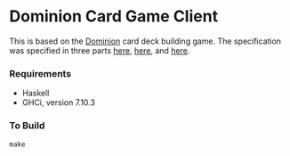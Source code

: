 # Dominion Card Game Client
This is based on the [Dominion](https://en.wikipedia.org/wiki/Dominion_(card_game)) card
deck building game. The specification was specified in three parts
[here](http://www.cs.utah.edu/~mflatt/cs5965/Dominion_Protocol_v1.html),
[here](http://www.cs.utah.edu/~mflatt/cs5965/Dominion_Protocol_v2.html), and
[here](http://www.cs.utah.edu/~mflatt/cs5965/Dominion_Protocol_v3.html).


### Requirements
* Haskell
* GHCi, version 7.10.3


### To Build
    make
